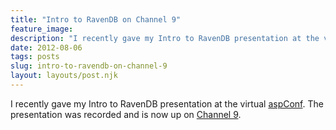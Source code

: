 ```yaml
---
title: "Intro to RavenDB on Channel 9"
feature_image: 
description: "I recently gave my Intro to RavenDB presentation at the virtual aspConf. The presentation was recorded and is now up on Channel 9."
date: 2012-08-06
tags: posts
slug: intro-to-ravendb-on-channel-9
layout: layouts/post.njk
---
```


I recently gave my Intro to RavenDB presentation at the virtual [aspConf](http://www.aspconf.net/). The presentation was recorded and is now up on [Channel 9](http://channel9.msdn.com/Events/aspConf/aspConf/Intro-to-RavenDB-NoSQL-is-Rapping-at-Your-Door).
